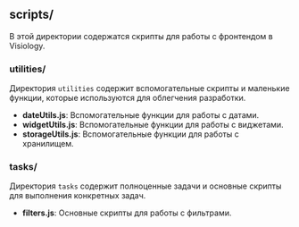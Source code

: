 ## scripts/

В этой директории содержатся скрипты для работы с фронтендом в Visiology.

### utilities/

Директория `utilities` содержит вспомогательные скрипты и маленькие функции, которые используются для облегчения разработки.

- **dateUtils.js**: Вспомогательные функции для работы с датами.
- **widgetUtils.js**: Вспомогательные функции для работы с виджетами.
- **storageUtils.js**: Вспомогательные функции для работы с хранилищем.

### tasks/

Директория `tasks` содержит полноценные задачи и основные скрипты для выполнения конкретных задач.

- **filters.js**: Основные скрипты для работы с фильтрами.

